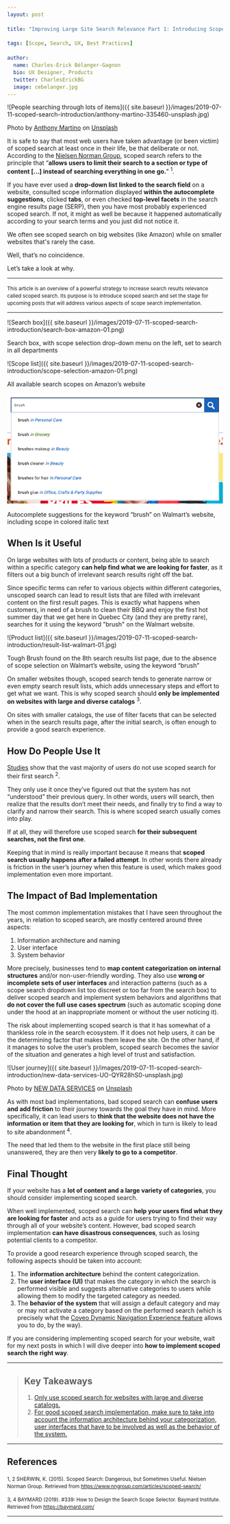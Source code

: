 ```yaml
---
layout: post

title: "Improving Large Site Search Relevance Part 1: Introducing Scoped Search"

tags: [Scope, Search, UX, Best Practices]

author:
  name: Charles-Erick Bélanger-Gagnon
  bio: UX Designer, Products
  twitter: CharlesErickBG
  image: cebelanger.jpg
---
```


![People searching through lots of items]({{ site.baseurl }}/images/2019-07-11-scoped-search-introduction/anthony-martino-335460-unsplash.jpg)
<figcaption>Photo by <a href="https://unsplash.com/@amartino20" target="_blank">Anthony Martino</a> on <a href="https://unsplash.com/" target="_blank">Unsplash</a></figcaption>

It is safe to say that most web users have taken advantage (or been victim) of scoped search at least once in their life, be that deliberate or not. According to the <a href="https://www.nngroup.com/articles/scoped-search/" target="_blank">Nielsen Norman Group</a>, scoped search refers to the principle that “**allows users to limit their search to a section or type of content [...] instead of searching everything in one go.**” <sup>1</sup>.

<!-- more -->

If you have ever used a **drop-down list linked to the search field** on a website, consulted scope information displayed **within the autocomplete suggestions**, clicked **tabs**, or even checked **top-level facets** in the search engine results page (SERP), then you have most probably experienced scoped search. If not, it might as well be because it happened automatically according to your search terms and you just did not notice it.

We often see scoped search on big websites (like Amazon) while on smaller websites that's rarely the case. 

Well, that’s no coincidence. 

Let’s take a look at why.

---

<small class="muted">This article is an overview of a powerful strategy to increase search results relevance called scoped search. Its purpose is to introduce scoped search and set the stage for upcoming posts that will address various aspects of scope search implementation.</small>  

---

![Search box]({{ site.baseurl }}/images/2019-07-11-scoped-search-introduction/search-box-amazon-01.png)
<figcaption>Search box, with scope selection drop-down menu on the left, set to search in all departments</figcaption>

![Scope list]({{ site.baseurl }}/images/2019-07-11-scoped-search-introduction/scope-selection-amazon-01.png)
<figcaption>All available search scopes on Amazon’s website</figcaption>

<p class="text-center">
  <img 
    src="/images/2019-07-11-scoped-search-introduction/autocomplete-walmart.png"
    alt="Search Box"
  />
</p>
<figcaption>Autocomplete suggestions for the keyword “brush” on Walmart’s website, including scope in colored italic text</figcaption>

## When Is it Useful

On large websites with lots of products or content, being able to search within a specific category **can help find what we are looking for faster**, as it filters out a big bunch of irrelevant search results right off the bat. 

Since specific terms can refer to various objects within different categories, unscoped search can lead to result lists that are filled with irrelevant content on the first result pages. This is exactly what happens when customers, in need of a brush to clean their BBQ and enjoy the first hot summer day that we get here in Quebec City (and they are pretty rare), searches for it using the keyword "brush" on the Walmart website.

![Product list]({{ site.baseurl }}/images/2019-07-11-scoped-search-introduction/result-list-walmart-01.jpg)
<figcaption>Tough Brush found on the 8th search results list page, due to the absence of scope selection on Walmart’s website, using the keyword “brush”</figcaption>

<span id="large-catalogs">On smaller websites though, scoped search tends to generate narrow or even empty search result lists, which adds unnecessary steps and effort to get what we want. This is why scoped search should **only be implemented on websites with large and diverse catalogs** <sup>3</sup>.</span> 

On sites with smaller catalogs, the use of filter facets that can be selected when in the search results page, after the initial search, is often enough to provide a good search experience.

## How Do People Use It

<a href="https://baymard.com/" target="blank">Studies</a> show that the vast majority of users do not use scoped search for their first search <sup>2</sup>. 

They only use it once they’ve figured out that the system has not “understood” their previous query. In other words, users will search, then realize that the results don’t meet their needs, and finally try to find a way to clarify and narrow their search. This is where scoped search usually comes into play.

If at all, they will therefore use scoped search **for their subsequent searches, not the first one**. 

Keeping that in mind is really important because it means that **scoped search usually happens after a failed attempt**. In other words there already is friction in the user’s journey when this feature is used, which makes good implementation even more important. 

## The Impact of Bad Implementation

The most common implementation mistakes that I have seen throughout the years, in relation to scoped search, are mostly centered around three aspects:

1. Information architecture and naming
1. User interface
1. System behavior  

More precisely, businesses tend to **map content categorization on internal structures** and/or non-user-friendly wording. They also use **wrong or incomplete sets of user interfaces** and interaction patterns (such as a scope search dropdown list too discreet or too far from the search box) to deliver scoped search and implement system behaviors and algorithms that **do not cover the full use cases spectrum** (such as automatic scoping done under the hood at an inappropriate moment or without the user noticing it).

The risk about implementing scoped search is that it has somewhat of a thankless role in the search ecosystem. If it does not help users, it can be the determining factor that makes them leave the site. On the other hand, if it manages to solve the user’s problem, scoped search becomes the savior of the situation and generates a high level of trust and satisfaction. 

![User journey]({{ site.baseurl }}/images/2019-07-11-scoped-search-introduction/new-data-services-UO-QYR28hS0-unsplash.jpg) 
<figcaption class="">Photo by <a href="https://unsplash.com/@new_data_services" target="_blank">NEW DATA SERVICES</a> on <a href="https://unsplash.com/" target="_blank">Unsplash</a></figcaption>


As with most bad implementations, bad scoped search can **confuse users and add friction** to their journey towards the goal they have in mind. More specifically, it can lead users to **think that the website does not have the information or item that they are looking for**, which in turn is likely to lead to site abandonment <sup>4</sup>. 

The need that led them to the website in the first place still being unanswered, they are then very **likely to go to a competitor**. 

## Final Thought

If your website has a **lot of content and a large variety of categories**, you should consider implementing scoped search. 

When well implemented, scoped search can **help your users find what they are looking for faster** and acts as a guide for users trying to find their way through all of your website’s content. However, bad scoped search implementation **can have disastrous consequences**, such as losing potential clients to a competitor.

<span id="to-consider">To provide a good research experience through scoped search, the following aspects should be taken into account:</span>

1. The **information architecture** behind the content categorization.
1. The **user interface (UI)** that makes the category in which the search is performed visible and suggests alternative categories to users while allowing them to modify the targeted category as needed.
1. The **behavior of the system** that will assign a default category and may or may not activate a category based on the performed search (which is precisely what the <a href="https://docs.coveo.com/en/1671/coveo-machine-learning/coveo-machine-learning-features#dynamic-navigation-experience-dne-feature" target="_blank">Coveo Dynamic Navigation Experience feature</a> allows you to do, by the way).

If you are considering implementing scoped search for your website, wait for my next posts in which I will dive deeper into **how to implement scoped search the right way**.


---

> <h2 class="h3">Key Takeaways</h2>
>
> 1. <a href="#large-catalogs">Only use scoped search for websites with large and diverse catalogs.</a>
> 1. <a href="#to-consider">For good scoped search implementation, make sure to take into account the information architecture behind your categorization, user interfaces that have to be involved as well as the behavior of the system.</a> 

---

<h2 class="h3">References</h2>

<small>1, 2 SHERWIN, K. (2015). Scoped Search: Dangerous, but Sometimes Useful. Nielsen Norman Group. Retrieved from https://www.nngroup.com/articles/scoped-search/</small>

<small>3, 4 BAYMARD (2019). #339: How to Design the Search Scope Selector. Baymard Institute. Retrieved from https://baymard.com/</small>

---